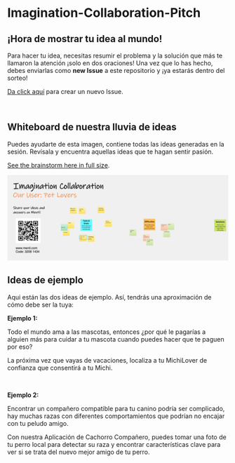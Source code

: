 # Imagination-Collaboration-Pitch

## ¡Hora de mostrar tu idea al mundo!

Para hacer tu idea, necesitas resumir el problema y la solución que más te llamaron la atención ¡solo en dos oraciones!
Una vez que lo has hecho, debes enviarlas como **new Issue** a este repositorio y ¡ya estarás dentro del sorteo!

[Da click aquí](https://github.com/reneenoble/Imagination-Collaboration-demo/issues) para crear un nuevo Issue.

<br>

## Whiteboard de nuestra lluvia de ideas

Puedes ayudarte de esta imagen, contiene todas las ideas generadas en la sesión. Revísala y encuentra aquellas ideas que te hagan sentir pasión. 


[See the brainstorm here in full size](https://github.com/reneenoble/Imagination-Collaboration-demo/blob/main/Imagination-Collaboration-Demo.png?raw=true).

![Brainstorm of ideas for helping pet owners with technology](https://github.com/reneenoble/Imagination-Collaboration-demo/blob/main/Imagination-Collaboration-Demo.png?raw=true)


## Ideas de ejemplo
Aqui están las dos ideas de ejemplo. Así, tendrás una aproximación de cómo debe ser la tuya:


**Ejemplo 1:**

Todo el mundo ama a las mascotas, entonces ¿por qué le pagarías a alguien más para cuidar a tu mascota cuando puedes hacer que te paguen por eso?

La próxima vez que vayas de vacaciones, localiza a tu MichiLover de confianza que consentirá a tu Michi.
 

<br>

**Ejemplo 2:**

Encontrar un compañero compatible para tu canino podría ser complicado, hay muchas razas con diferentes comportamientos que podrían no encajar con tu peludo amigo.

Con nuestra Aplicación de Cachorro Compañero, puedes tomar una foto de tu perro local para detectar su raza y encontrar características clave para ver si se trata del nuevo mejor amigo de tu perro.

